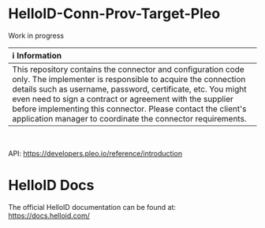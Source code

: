 # HelloID-Conn-Prov-Target-Pleo

Work in progress

| :information_source: Information |
|:---------------------------|
| This repository contains the connector and configuration code only. The implementer is responsible to acquire the connection details such as username, password, certificate, etc. You might even need to sign a contract or agreement with the supplier before implementing this connector. Please contact the client's application manager to coordinate the connector requirements.       |

<br />

API: https://developers.pleo.io/reference/introduction

# HelloID Docs
The official HelloID documentation can be found at: https://docs.helloid.com/